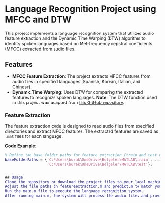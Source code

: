 # Language Recognition Project using MFCC and DTW

This project implements a language recognition system that utilizes audio feature extraction and the Dynamic Time Warping (DTW) algorithm to identify spoken languages based on Mel-frequency cepstral coefficients (MFCC) extracted from audio files.

## Features

- **MFCC Feature Extraction**: The project extracts MFCC features from audio files in specified languages (Spanish, Korean, Italian, and Chinese).
- **Dynamic Time Warping**: Uses DTW for comparing the extracted features to recognize spoken languages.
**Note**: The DTW function used in this project was adapted from [this GitHub repository](https://github.com/filip141/MFCC-Voice-Recognition/blob/master/DTW.m).
  
### Feature Extraction

The feature extraction code is designed to read audio files from specified directories and extract MFCC features. The extracted features are saved as `.mat` files for each language.

**Code Example**:
```matlab
% Define the base folder paths for feature extraction (train and test datasets)
baseFolderPaths = {'C:\Users\burak\OneDrive\Belgeler\MATLAB\train', ...
                   'C:\Users\burak\OneDrive\Belgeler\MATLAB\test'};


## Usage
Clone the repository or download the project files to your local machine.
Adjust the file paths in featureextraction.m and predict.m to match your directory structure.
Run the main.m file to execute the language recognition system.
After running main.m, the system will process the audio files and provide language recognition results based on the extracted features.
